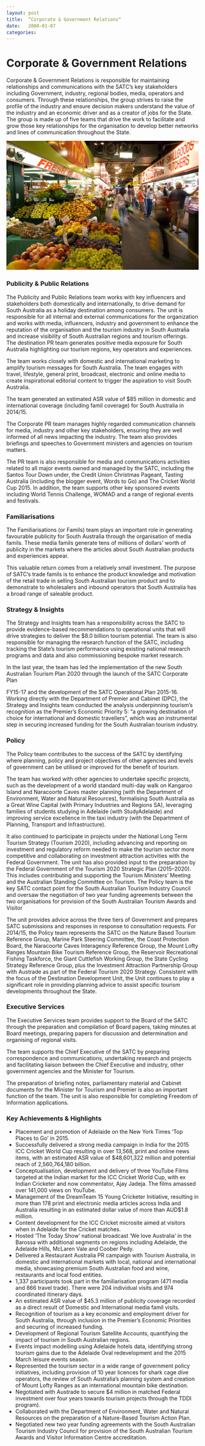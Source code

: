 ```yaml
---
layout: post
title:  “Corporate & Government Relations“
date:   2000-01-07
categories:
---
```


# Corporate & Government Relations

Corporate & Government Relations is responsible for maintaining relationships and communications with the SATC’s key stakeholders including Government, industry, regional bodies, media, operators and consumers. Through these relationships, the group strives to raise the profile of the industry and ensure decision makers understand the value of the industry and an economic driver and as a creator of jobs for the State. The group is made up of five teams that drive the work to facilitate and grow those key relationships for the organisation to develop better networks and lines of communication throughout the State.

<img class="feature-image" src="images/111624.jpg" alt="111624">


### Publicity & Public Relations

The Publicity and Public Relations team works with key influencers and stakeholders both domestically and internationally, to drive demand for South Australia as a holiday destination among consumers. The unit is responsible for all internal and external communications for the organization and works with media, influencers, industry and government to enhance the reputation of the organisation and the tourism industry in South Australia and increase visibility of South Australian regions and tourism offerings. The destination PR team generates positive media exposure for South Australia highlighting our tourism regions, key operators and experiences.

The team works closely with domestic and international marketing to amplify tourism messages for South Australia. The team engages with travel, lifestyle, general print, broadcast, electronic and online media to create inspirational editorial content to trigger the aspiration to visit South Australia.

The team generated an estimated ASR value of $85 million in domestic and international coverage (including famil coverage) for South Australia in 2014/15.

The Corporate PR team manages highly regarded communication channels for media, industry and other key stakeholders, ensuring they are well informed of all news impacting the industry. The team also provides briefings and speeches to Government ministers and agencies on tourism matters.

The PR team is also responsible for media and communications activities related to all major events owned and managed by the SATC, including the Santos Tour Down under, the Credit Union Christmas Pageant, Tasting Australia (including the blogger event, Words to Go) and The Cricket World Cup 2015. In addition, the team supports other key sponsored events including World Tennis Challenge, WOMAD and a range of regional events and festivals.

### Familiarisations

The Familiarisations (or Famils) team plays an important role in generating favourable publicity for South Australia through the organisation of media famils. These media famils generate tens of millions of dollars’ worth of publicity in the markets where the articles about South Australian products and experiences appear.

This valuable return comes from a relatively small investment. The purpose of SATC’s trade famils is to enhance the product knowledge and motivation of the retail trade in selling South Australian tourism product and to demonstrate to wholesalers and inbound operators that South Australia has a broad range of saleable product.

### Strategy & Insights

The Strategy and Insights team has a responsibility across the SATC to provide evidence-based recommendations to operational units that will drive strategies to deliver the $8.0 billion tourism potential. The team is also responsible for managing the research function of the SATC, including tracking the State’s tourism performance using existing national research programs and data and also commissioning bespoke market research.

In the last year, the team has led the implementation of the new South Australian Tourism Plan 2020 through the launch of the SATC Corporate Plan

FY15-17 and the development of the SATC Operational Plan 2015-16. Working directly with the Department of Premier and Cabinet (DPC), the Strategy and Insights team conducted the analysis underpinning tourism’s recognition as the Premier’s Economic Priority 5: “a growing destination of choice for international and domestic travellers”, which was an instrumental step in securing increased funding for the South Australian tourism industry.

### Policy

The Policy team contributes to the success of the SATC by identifying where planning, policy and project objectives of other agencies and levels of government can be utilised or improved for the benefit of tourism.

The team has worked with other agencies to undertake specific projects, such as the development of a world standard multi-day walk on Kangaroo Island and Naracoorte Caves master planning (with the Department of Environment, Water and Natural Resources), formalising South Australia as a Great Wine Capital (with Primary Industries and Regions SA), leveraging families of students studying in Adelaide (with StudyAdelaide) and improving service excellence in the taxi industry (with the Department of Planning, Transport and Infrastructure).

It also continued to participate in projects under the National Long Term Tourism Strategy (Tourism 2020), including advancing and reporting on investment and regulatory reform needed to make the tourism sector more competitive and collaborating on investment attraction activities with the Federal Government. The unit has also provided input to the preparation by the Federal Government of the Tourism 2020 Strategic Plan (2015–2020). This includes contributing and supporting the Tourism Ministers’ Meeting and the Australian Standing Committee on Tourism. The Policy team is the key SATC contact point for the South Australian Tourism Industry Council and oversaw the negotiation of two year funding agreements between the two organisations for provision of the South Australian Tourism Awards and Visitor

The unit provides advice across the three tiers of Government and prepares SATC submissions and responses in response to consultation requests. For 2014/15, the Policy team represents the SATC on the Nature Based Tourism Reference Group, Marine Park Steering Committee, the Coast Protection Board, the Naracoorte Caves Interagency Reference Group, the Mount Lofty Ranges Mountain Bike Tourism Reference Group, the Reservoir Recreational Fishing Taskforce, the Giant Cuttlefish Working Group, the State Cycling Strategy Reference Group, plus the Investment Attraction Partnership Group with Austrade as part of the Federal Tourism 2020 Strategy. Consistent with the focus of the Destination Development Unit, the Unit continues to play a significant role in providing planning advice to assist specific tourism developments throughout the State.

### Executive Services

The Executive Services team provides support to the Board of the SATC through the preparation and compilation of Board papers, taking minutes at Board meetings, preparing papers for discussion and determination and organising of regional visits.

The team supports the Chief Executive of the SATC by preparing correspondence and communications, undertaking research and projects and facilitating liaison between the Chief Executive and industry, other government agencies and the Minister for Tourism.

The preparation of briefing notes, parliamentary material and Cabinet documents for the Minister for Tourism and Premier is also an important function of the team. The unit is also responsible for completing Freedom of Information applications.

### Key Achievements & Highlights

* Placement and promotion of Adelaide on the New York Times ‘Top Places to Go’ in 2015.
* Successfully delivered a strong media campaign in India for the 2015 ICC Cricket World Cup resulting in over 13,568, print and online news items, with an estimated ASR value of $48,601,322 million and potential reach of 2,560,764,180 billion.
* Conceptualisation, development and delivery of three YouTube Films targeted at the Indian market for the ICC Cricket World Cup, with ex Indian Cricketer and now commentator, Ajay Jadeja. The films amassed over 141,000 views on YouTube.
* Management of the DreamTeam 15 Young Cricketer Initiative, resulting in more than 178 print and electronic media articles across India and Australia resulting in an estimated dollar value of more than AUD$1.8 million.
* Content development for the ICC Cricket microsite aimed at visitors when in Adelaide for the Cricket matches.
* Hosted ‘The Today Show’ national broadcast ‘We love Australia’ in the Barossa with additional segments on regions including Adelaide, the Adelaide Hills, McLaren Vale and Coober Pedy.
* Delivered a Restaurant Australia PR campaign with Tourism Australia, in domestic and international markets with local, national and international media, showcasing premium South Australian food and wine, restaurants and local food entities.
* 1,337 participants took part in the familiarisation program (471 media and 866 travel trade). There were 204 individual visits and 974 coordinated itinerary days.
* An estimated ASR value of $45.3 million of publicity coverage recorded as a direct result of Domestic and International media famil visits.
* Recognition of tourism as a key economic and employment driver for South Australia, through inclusion in the Premier’s Economic Priorities and securing of increased funding.
* Development of Regional Tourism Satellite Accounts, quantifying the impact of tourism in South Australian regions.
* Events impact modelling using Adelaide hotels data, identifying strong tourism gains due to the Adelaide Oval redevelopment and the 2015 March leisure events season.
* Represented the tourism sector in a wide range of government policy initiatives, including provision of 10 year licences for shark cage dive operators, the review of South Australia’s planning system and creation of Mount Lofty Ranges as an international mountain bike destination.
* Negotiated with Austrade to secure $4 million in matched Federal investment over four years towards tourism projects through the TDDI program).
* Collaborated with the Department of Environment, Water and Natural Resources on the preparation of a Nature-Based Tourism Action Plan.
* Negotiated new two year funding agreements with the South Australian Tourism Industry Council for provision of the South Australian Tourism Awards and Visitor Information Centre accreditation.
